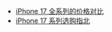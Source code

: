 - [iPhone 17 全系列的价格对比](https://iphone.owo.nz/)
- [iPhone 17 系列选购指北](https://x.com/m1ssuo/status/1965508907281060296)